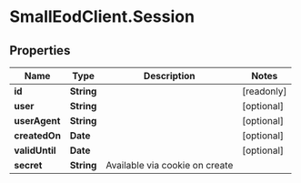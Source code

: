 # SmallEodClient.Session

## Properties

Name | Type | Description | Notes
------------ | ------------- | ------------- | -------------
**id** | **String** |  | [readonly] 
**user** | **String** |  | [optional] 
**userAgent** | **String** |  | [optional] 
**createdOn** | **Date** |  | [optional] 
**validUntil** | **Date** |  | [optional] 
**secret** | **String** | Available via cookie on create | 


